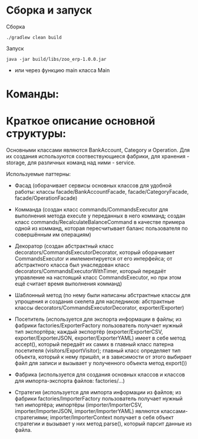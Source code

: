 
# Сборка и запуск

Сборка
```
./gradlew clean build
```

Запуск
```
java -jar build/libs/zoo_erp-1.0.0.jar
```
- или через функцию main класса Main


# Команды:



# Краткое описание основной структуры:

Основными классами являются BankAccount, Category и Operation. Для их создания используются соотвествующиеся фабрики, для хранения - storage, для различных команд над ними - service.

Используемые паттерны:

- Фасад (оборачивает сервисы основных классов для удобной работы: классы facade/BankAccountFacade, facade/CategoryFacade, facade/OperationFacade)

- Комманда (создан класс commands/CommandsExecutor для выполнения метода execute у переданных в него комманд; создан класс commands/RecalculateBalanceCommand в качестве примера одной из комманд, которая пересчитывает баланс пользователя по совершённым им операциям)

- Декоратор (создан абстрактный класс decorators/CommandsExecutorDecorator, который оборачивает CommandsExecutor и имлементируется от его интерфейса; от абстрактного класса был унаследован класс decorators/CommandsExecutorWithTimer, который передаёт управление на настоящий класс CommandsExecutor, но при этом ещё считает время выполнения комманд)

- Шаблонный метод (по нему были написаны абстрактные классы для упрощения и создания скелета для наследников: абстрактные классы decorators/CommandsExecutorDecorator, exporter/Exporter)

- Посетитель (используется для экспорта информации в файлы; из фабрики factories/ExporterFactory пользователь получает нужный тип экспортёра; каждый экспортёр (exporter/ExporterCSV, exporter/ExporterJSON, exporter/ExporterYAML) имеет в себе метод  accept(), который передаёт их самих в главный класс патерна посетителя (visitors/ExportVisitor); главный класс определяет тип объекта, который к нему пришёл, и в зависимости от этого выбирает файл для записи и вызывает у полученного объекта метод export())

- Фабрика (используется для создания основных классов и классов для импорта-экспорта файлов: factories/...)

- Стратегия (используется для импорта информации из файлов; из фабрики factories/ImporterFactory пользователь получает нужный тип импортёра; импортёры (importer/ImporterCSV, importer/ImporterJSON, importer/ImporterYAML) являются классами-стратегиями; importer/ImporterContext получает в себя объект стратегии и вызывает у них метод parse(), который парсит данные из файла.


